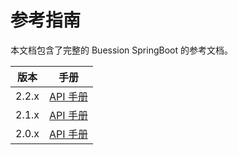 # 参考指南


本文档包含了完整的 Buession SpringBoot 的参考文档。

|  版本   | 手册  |
|  ----  | ----  |
| 2.2.x  | [API 手册](2.2/index.html) |
| 2.1.x  | [API 手册](2.1/index.html) |
| 2.0.x  | [API 手册](2.0/index.html) |